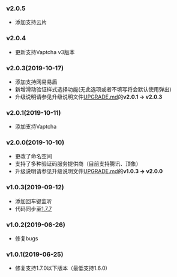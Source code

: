 ### v2.0.5
- 添加支持云片

### v2.0.4
- 更新支持Vaptcha v3版本

### v2.0.3(2019-10-17)
- 添加支持网易易盾
- 新增滑动验证样式选择功能(无此选项或者不填写将会默认使用弹出)
- 升级说明请参见升级说明文件[UPGRADE.md](UPGRADE.md)的**v2.0.1 -> v2.0.3**

### v2.0.1(2019-10-11)
- 添加支持Vaptcha

### v2.0.0(2019-10-10)
- 更改了命名空间
- 支持了多种验证码服务提供商（目前支持腾讯、顶象）
- 升级说明请参见升级说明文件[UPGRADE.md](UPGRADE.md)的**v1.0.3 -> v2.0.0**

### v1.0.3(2019-09-12)
- 添加回车键监听
- 代码同步至[1.7.7](https://github.com/z-song/laravel-admin/tree/v1.7.7)

### v1.0.2(2019-06-26)
- 修复bugs

### v1.0.1(2019-06-25)
- 修复支持1.7.0以下版本（最低支持1.6.0)